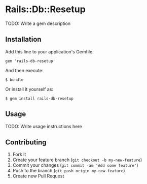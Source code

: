 # Rails::Db::Resetup

TODO: Write a gem description

## Installation

Add this line to your application's Gemfile:

    gem 'rails-db-resetup'

And then execute:

    $ bundle

Or install it yourself as:

    $ gem install rails-db-resetup

## Usage

TODO: Write usage instructions here

## Contributing

1. Fork it
2. Create your feature branch (`git checkout -b my-new-feature`)
3. Commit your changes (`git commit -am 'Add some feature'`)
4. Push to the branch (`git push origin my-new-feature`)
5. Create new Pull Request
